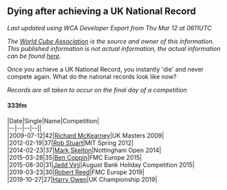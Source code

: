 ## Dying after achieving a UK National Record 

*Last updated using WCA Developer Export from Thu Mar 12 at 0611UTC*

*The [World Cube Association](https://www.worldcubeassociation.org) is the source and owner of this information. This published information is not actual information, the actual information can be found [here](https://www.worldcubeassociation.org/results).*

Once you achieve a UK National Record, you instantly 'die' and never compete again. What do the national records look like now?

*Records are all taken to occur on the final day of a competition*

#### 333fm

|Date|Single|Name|Competition|  
|--|--|--|--||  
|2009-07-12|42|[Richard McKearney](https://www.worldcubeassociation.org/persons/2008MCKE01)|UK Masters 2009|  
|2012-02-19|37|[Rob Stuart](https://www.worldcubeassociation.org/persons/2011STUA01)|MIT Spring 2012|  
|2014-02-23|37|[Mark Skelton](https://www.worldcubeassociation.org/persons/2013SKEL01)|Nottingham Open 2014|  
|2015-03-28|35|[Ben Coppin](https://www.worldcubeassociation.org/persons/2013COPP01)|FMC Europe 2015|  
|2015-08-30|31|[Jadd Virji](https://www.worldcubeassociation.org/persons/2015VIRJ01)|August Bank Holiday Competition 2015|  
|2019-03-23|30|[Robert Reed](https://www.worldcubeassociation.org/persons/2018REED06)|FMC Europe 2019|  
|2019-10-27|27|[Harry Owen](https://www.worldcubeassociation.org/persons/2017OWEN01)|UK Championship 2019|  
